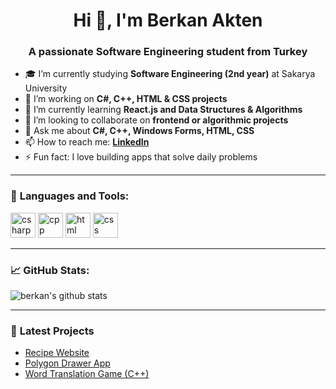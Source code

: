 <h1 align="center">Hi 👋, I'm Berkan Akten</h1>
<h3 align="center">A passionate Software Engineering student from Turkey</h3>

- 🎓 I’m currently studying **Software Engineering (2nd year)** at Sakarya University  
- 🔭 I’m working on **C#, C++, HTML & CSS projects**  
- 🌱 I’m currently learning **React.js and Data Structures & Algorithms**  
- 👯 I’m looking to collaborate on **frontend or algorithmic projects**  
- 💬 Ask me about **C#, C++, Windows Forms, HTML, CSS**  
- 📫 How to reach me: **[LinkedIn](https://www.linkedin.com/in/berkan-akten)**  
- ⚡ Fun fact: I love building apps that solve daily problems

---

### 🚀 **Languages and Tools:**

<p align="left">
  <img src="https://cdn.jsdelivr.net/gh/devicons/devicon/icons/csharp/csharp-original.svg" alt="csharp" width="40" height="40"/>
  <img src="https://cdn.jsdelivr.net/gh/devicons/devicon/icons/cplusplus/cplusplus-original.svg" alt="cpp" width="40" height="40"/>
  <img src="https://cdn.jsdelivr.net/gh/devicons/devicon/icons/html5/html5-original.svg" alt="html" width="40" height="40"/>
  <img src="https://cdn.jsdelivr.net/gh/devicons/devicon/icons/css3/css3-original.svg" alt="css" width="40" height="40"/>
</p>

---

### 📈 **GitHub Stats:**

<p align="left">
  <img src="https://github-readme-stats.vercel.app/api?username=aktenberkan&show_icons=true&theme=radical" alt="berkan's github stats" />
</p>

---

### 📝 **Latest Projects**

- [Recipe Website](https://github.com/aktenberkan/RecipeWebsite)
- [Polygon Drawer App](https://github.com/aktenberkan/PolygonDrawerApp)
- [Word Translation Game (C++)](https://github.com/aktenberkan/WordTranslationGame)
